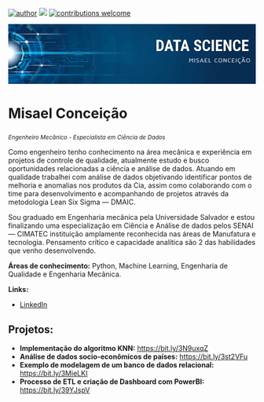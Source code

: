 [![author](https://img.shields.io/badge/author-MisaelConceiao-red.svg)](https://www.linkedin.com/in/misael-engenharia/) [![](https://img.shields.io/badge/python-3.7+-blue.svg)](https://www.python.org/downloads/release/python-365/) [![contributions welcome](https://img.shields.io/badge/contributions-welcome-brightgreen.svg?style=flat)](https://github.com/misaelpedro)

<p align="center">
  <img src="capa.jpg" >
</p>

# Misael Conceição
<sub>*Engenheiro Mecânico - Especialista em Ciência de Dados*</sub>

Como engenheiro tenho conhecimento na área mecânica e experiência em projetos de controle de qualidade, atualmente estudo e busco oportunidades relacionadas a ciência e análise de dados. Atuando em qualidade trabalhei com análise de dados objetivando identificar pontos de melhoria e anomalias nos produtos da Cia, assim como colaborando com o time para desenvolvimento e acompanhando de projetos através da metodologia Lean Six Sigma — DMAIC.

Sou graduado em Engenharia mecânica pela Universidade Salvador e estou finalizando uma especialização em Ciência e Análise de dados pelos SENAI — CIMATEC instituição amplamente reconhecida nas áreas de Manufatura e tecnologia. Pensamento crítico e capacidade analítica são 2 das habilidades que venho desenvolvendo. 


**Áreas de conhecimento:** Python, Machine Learning, Engenharia de Qualidade e Engenharia Mecânica. 

**Links:**
* [LinkedIn](https://www.linkedin.com/in/misael-engenharia/)

## Projetos:

* **Implementação do algoritmo KNN:** https://bit.ly/3N9uxqZ
* **Análise de dados socio-econômicos de países:** https://bit.ly/3st2VFu
* **Exemplo de modelagem de um banco de dados relacional:** https://bit.ly/3MieLKI
* **Processo de ETL e criação de Dashboard com PowerBI:** https://bit.ly/39YJspV
